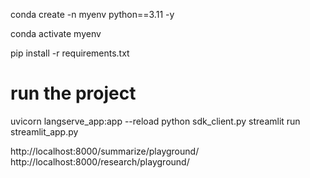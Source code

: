conda create -n myenv python==3.11 -y 

conda activate myenv

pip install -r requirements.txt


# run the project 


uvicorn langserve_app:app --reload
python sdk_client.py
streamlit run streamlit_app.py




http://localhost:8000/summarize/playground/ 
http://localhost:8000/research/playground/  